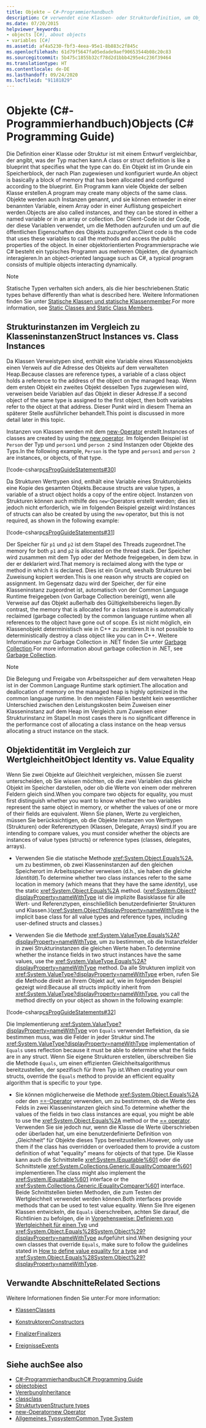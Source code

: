 ```yaml
---
title: Objekte – C#-Programmierhandbuch
description: C# verwendet eine Klassen- oder Strukturdefinition, um Objekttypen zu definieren. In einer objektorientierten Programmiersprache wie C# besteht ein Programm aus Objekten, die dynamisch interagieren.
ms.date: 07/20/2015
helpviewer_keywords:
- objects [C#], about objects
- variables [C#]
ms.assetid: af4a5230-fbf3-4eea-95e1-8b883c2f845c
ms.openlocfilehash: 61d79f5647fa05edade9aef90653544b08c20c83
ms.sourcegitcommit: 5b475c1855b32cf78d2d1bbb4295e4c236f39464
ms.translationtype: HT
ms.contentlocale: de-DE
ms.lasthandoff: 09/24/2020
ms.locfileid: "91181829"
---
```

# <a name="objects-c-programming-guide"></a><span data-ttu-id="b2c0a-104">Objekte (C#-Programmierhandbuch)</span><span class="sxs-lookup"><span data-stu-id="b2c0a-104">Objects (C# Programming Guide)</span></span>

<span data-ttu-id="b2c0a-105">Die Definition einer Klasse oder Struktur ist mit einem Entwurf vergleichbar, der angibt, was der Typ machen kann.</span><span class="sxs-lookup"><span data-stu-id="b2c0a-105">A class or struct definition is like a blueprint that specifies what the type can do.</span></span> <span data-ttu-id="b2c0a-106">Ein Objekt ist im Grunde ein Speicherblock, der nach Plan zugewiesen und konfiguriert wurde.</span><span class="sxs-lookup"><span data-stu-id="b2c0a-106">An object is basically a block of memory that has been allocated and configured according to the blueprint.</span></span> <span data-ttu-id="b2c0a-107">Ein Programm kann viele Objekte der selben Klasse erstellen.</span><span class="sxs-lookup"><span data-stu-id="b2c0a-107">A program may create many objects of the same class.</span></span> <span data-ttu-id="b2c0a-108">Objekte werden auch Instanzen genannt, und sie können entweder in einer benannten Variable, einem Array oder in einer Auflistung gespeichert werden.</span><span class="sxs-lookup"><span data-stu-id="b2c0a-108">Objects are also called instances, and they can be stored in either a named variable or in an array or collection.</span></span> <span data-ttu-id="b2c0a-109">Der Client-Code ist der Code, der diese Variablen verwendet, um die Methoden aufzurufen und um auf die öffentlichen Eigenschaften des Objekts zuzugreifen.</span><span class="sxs-lookup"><span data-stu-id="b2c0a-109">Client code is the code that uses these variables to call the methods and access the public properties of the object.</span></span> <span data-ttu-id="b2c0a-110">In einer objektorientierten Programmiersprache wie C# besteht ein typisches Programm aus mehreren Objekten, die dynamisch interagieren.</span><span class="sxs-lookup"><span data-stu-id="b2c0a-110">In an object-oriented language such as C#, a typical program consists of multiple objects interacting dynamically.</span></span>  
  
> [!NOTE]
> <span data-ttu-id="b2c0a-111">Statische Typen verhalten sich anders, als die hier beschriebenen.</span><span class="sxs-lookup"><span data-stu-id="b2c0a-111">Static types behave differently than what is described here.</span></span> <span data-ttu-id="b2c0a-112">Weitere Informationen finden Sie unter [Statische Klassen und statische Klassenmember](./static-classes-and-static-class-members.md).</span><span class="sxs-lookup"><span data-stu-id="b2c0a-112">For more information, see [Static Classes and Static Class Members](./static-classes-and-static-class-members.md).</span></span>
  
## <a name="struct-instances-vs-class-instances"></a><span data-ttu-id="b2c0a-113">Strukturinstanzen im Vergleich zu Klasseninstanzen</span><span class="sxs-lookup"><span data-stu-id="b2c0a-113">Struct Instances vs. Class Instances</span></span>  

 <span data-ttu-id="b2c0a-114">Da Klassen Verweistypen sind, enthält eine Variable eines Klassenobjekts einen Verweis auf die Adresse des Objekts auf dem verwalteten Heap.</span><span class="sxs-lookup"><span data-stu-id="b2c0a-114">Because classes are reference types, a variable of a class object holds a reference to the address of the object on the managed heap.</span></span> <span data-ttu-id="b2c0a-115">Wenn dem ersten Objekt ein zweites Objekt desselben Typs zugewiesen wird, verweisen beide Variablen auf das Objekt in dieser Adresse.</span><span class="sxs-lookup"><span data-stu-id="b2c0a-115">If a second object of the same type is assigned to the first object, then both variables refer to the object at that address.</span></span> <span data-ttu-id="b2c0a-116">Dieser Punkt wird in diesem Thema an späterer Stelle ausführlicher behandelt.</span><span class="sxs-lookup"><span data-stu-id="b2c0a-116">This point is discussed in more detail later in this topic.</span></span>  
  
 <span data-ttu-id="b2c0a-117">Instanzen von Klassen werden mit dem [new-Operator](../../language-reference/operators/new-operator.md) erstellt.</span><span class="sxs-lookup"><span data-stu-id="b2c0a-117">Instances of classes are created by using the [new operator](../../language-reference/operators/new-operator.md).</span></span> <span data-ttu-id="b2c0a-118">Im folgenden Beispiel ist `Person` der Typ und `person1` und `person 2` sind Instanzen oder Objekte des Typs.</span><span class="sxs-lookup"><span data-stu-id="b2c0a-118">In the following example, `Person` is the type and `person1` and `person 2` are instances, or objects, of that type.</span></span>  
  
 [!code-csharp[csProgGuideStatements#30](~/samples/snippets/csharp/VS_Snippets_VBCSharp/csProgGuideStatements/CS/Statements.cs#30)]  
  
 <span data-ttu-id="b2c0a-119">Da Strukturen Werttypen sind, enthält eine Variable eines Strukturobjekts eine Kopie des gesamten Objekts.</span><span class="sxs-lookup"><span data-stu-id="b2c0a-119">Because structs are value types, a variable of a struct object holds a copy of the entire object.</span></span> <span data-ttu-id="b2c0a-120">Instanzen von Strukturen können auch mithilfe des `new`-Operators erstellt werden; dies ist jedoch nicht erforderlich, wie im folgenden Beispiel gezeigt wird:</span><span class="sxs-lookup"><span data-stu-id="b2c0a-120">Instances of structs can also be created by using the `new` operator, but this is not required, as shown in the following example:</span></span>  
  
 [!code-csharp[csProgGuideStatements#31](~/samples/snippets/csharp/VS_Snippets_VBCSharp/csProgGuideStatements/CS/Statements.cs#31)]  
  
 <span data-ttu-id="b2c0a-121">Der Speicher für `p1` und `p2` ist dem Stapel des Threads zugeordnet.</span><span class="sxs-lookup"><span data-stu-id="b2c0a-121">The memory for both `p1` and `p2` is allocated on the thread stack.</span></span> <span data-ttu-id="b2c0a-122">Der Speicher wird zusammen mit dem Typ oder der Methode freigegeben, in dem bzw. in der er deklariert wird.</span><span class="sxs-lookup"><span data-stu-id="b2c0a-122">That memory is reclaimed along with the type or method in which it is declared.</span></span> <span data-ttu-id="b2c0a-123">Dies ist ein Grund, weshalb Strukturen bei Zuweisung kopiert werden.</span><span class="sxs-lookup"><span data-stu-id="b2c0a-123">This is one reason why structs are copied on assignment.</span></span> <span data-ttu-id="b2c0a-124">Im Gegensatz dazu wird der Speicher, der für eine Klasseninstanz zugeordnet ist, automatisch von der Common Language Runtime freigegeben (von Garbage Collection bereinigt), wenn alle Verweise auf das Objekt außerhalb des Gültigkeitsbereichs liegen.</span><span class="sxs-lookup"><span data-stu-id="b2c0a-124">By contrast, the memory that is allocated for a class instance is automatically reclaimed (garbage collected) by the common language runtime when all references to the object have gone out of scope.</span></span> <span data-ttu-id="b2c0a-125">Es ist nicht möglich, ein Klassenobjekt deterministisch wie in C++ zu zerstören.</span><span class="sxs-lookup"><span data-stu-id="b2c0a-125">It is not possible to deterministically destroy a class object like you can in C++.</span></span> <span data-ttu-id="b2c0a-126">Weitere Informationen zur Garbage Collection in .NET finden Sie unter [Garbage Collection](../../../standard/garbage-collection/index.md).</span><span class="sxs-lookup"><span data-stu-id="b2c0a-126">For more information about garbage collection in .NET, see [Garbage Collection](../../../standard/garbage-collection/index.md).</span></span>  
  
> [!NOTE]
> <span data-ttu-id="b2c0a-127">Die Belegung und Freigabe von Arbeitsspeicher auf dem verwalteten Heap ist in der Common Language Runtime stark optimiert.</span><span class="sxs-lookup"><span data-stu-id="b2c0a-127">The allocation and deallocation of memory on the managed heap is highly optimized in the common language runtime.</span></span> <span data-ttu-id="b2c0a-128">In den meisten Fällen besteht kein wesentlicher Unterschied zwischen den Leistungskosten beim Zuweisen einer Klasseninstanz auf dem Heap im Vergleich zum Zuweisen einer Strukturinstanz im Stapel.</span><span class="sxs-lookup"><span data-stu-id="b2c0a-128">In most cases there is no significant difference in the performance cost of allocating a class instance on the heap versus allocating a struct instance on the stack.</span></span>
  
## <a name="object-identity-vs-value-equality"></a><span data-ttu-id="b2c0a-129">Objektidentität im Vergleich zur Wertgleichheit</span><span class="sxs-lookup"><span data-stu-id="b2c0a-129">Object Identity vs. Value Equality</span></span>  

 <span data-ttu-id="b2c0a-130">Wenn Sie zwei Objekte auf Gleichheit vergleichen, müssen Sie zuerst unterscheiden, ob Sie wissen möchten, ob die zwei Variablen das gleiche Objekt im Speicher darstellen, oder ob die Werte von einem oder mehreren Feldern gleich sind.</span><span class="sxs-lookup"><span data-stu-id="b2c0a-130">When you compare two objects for equality, you must first distinguish whether you want to know whether the two variables represent the same object in memory, or whether the values of one or more of their fields are equivalent.</span></span> <span data-ttu-id="b2c0a-131">Wenn Sie planen, Werte zu vergleichen, müssen Sie berücksichtigen, ob die Objekte Instanzen von Werttypen (Strukturen) oder Referenztypen (Klassen, Delegate, Arrays) sind.</span><span class="sxs-lookup"><span data-stu-id="b2c0a-131">If you are intending to compare values, you must consider whether the objects are instances of value types (structs) or reference types (classes, delegates, arrays).</span></span>  
  
- <span data-ttu-id="b2c0a-132">Verwenden Sie die statische Methode <xref:System.Object.Equals%2A>, um zu bestimmen, ob zwei Klasseninstanzen auf den gleichen Speicherort im Arbeitsspeicher verweisen (d.h., sie haben die gleiche *Identität*).</span><span class="sxs-lookup"><span data-stu-id="b2c0a-132">To determine whether two class instances refer to the same location in memory (which means that they have the same *identity*), use the static <xref:System.Object.Equals%2A> method.</span></span> <span data-ttu-id="b2c0a-133">(<xref:System.Object?displayProperty=nameWithType> ist die implizite Basisklasse für alle Wert- und Referenztypen, einschließlich benutzerdefinierter Strukturen und Klassen.)</span><span class="sxs-lookup"><span data-stu-id="b2c0a-133">(<xref:System.Object?displayProperty=nameWithType> is the implicit base class for all value types and reference types, including user-defined structs and classes.)</span></span>  
  
- <span data-ttu-id="b2c0a-134">Verwenden Sie die Methode <xref:System.ValueType.Equals%2A?displayProperty=nameWithType>, um zu bestimmen, ob die Instanzfelder in zwei Strukturinstanzen die gleichen Werte haben.</span><span class="sxs-lookup"><span data-stu-id="b2c0a-134">To determine whether the instance fields in two struct instances have the same values, use the <xref:System.ValueType.Equals%2A?displayProperty=nameWithType> method.</span></span> <span data-ttu-id="b2c0a-135">Da alle Strukturen implizit von <xref:System.ValueType?displayProperty=nameWithType> erben, rufen Sie die Methode direkt an Ihrem Objekt auf, wie im folgenden Beispiel gezeigt wird:</span><span class="sxs-lookup"><span data-stu-id="b2c0a-135">Because all structs implicitly inherit from <xref:System.ValueType?displayProperty=nameWithType>, you call the method directly on your object as shown in the following example:</span></span>  
  
 [!code-csharp[csProgGuideStatements#32](~/samples/snippets/csharp/VS_Snippets_VBCSharp/csProgGuideStatements/CS/Statements.cs#32)]  
  
 <span data-ttu-id="b2c0a-136">Die Implementierung <xref:System.ValueType?displayProperty=nameWithType> von `Equals` verwendet Reflektion, da sie bestimmen muss, was die Felder in jeder Struktur sind.</span><span class="sxs-lookup"><span data-stu-id="b2c0a-136">The <xref:System.ValueType?displayProperty=nameWithType> implementation of `Equals` uses reflection because it must be able to determine what the fields are in any struct.</span></span> <span data-ttu-id="b2c0a-137">Wenn Sie eigene Strukturen erstellen, überschreiben Sie die Methode `Equals`, um einen effizienten Gleichheitsalgorithmus bereitzustellen, der spezifisch für Ihren Typ ist.</span><span class="sxs-lookup"><span data-stu-id="b2c0a-137">When creating your own structs, override the `Equals` method to provide an efficient equality algorithm that is specific to your type.</span></span>  
  
- <span data-ttu-id="b2c0a-138">Sie können möglicherweise die Methode <xref:System.Object.Equals%2A> oder den [==-Operator](../../language-reference/operators/equality-operators.md#equality-operator-) verwenden, um zu bestimmen, ob die Werte des Felds in zwei Klasseninstanzen gleich sind.</span><span class="sxs-lookup"><span data-stu-id="b2c0a-138">To determine whether the values of the fields in two class instances are equal, you might be able to use the <xref:System.Object.Equals%2A> method or the [== operator](../../language-reference/operators/equality-operators.md#equality-operator-).</span></span> <span data-ttu-id="b2c0a-139">Verwenden Sie sie jedoch nur, wenn die Klasse die Werte überschrieben oder überladen hat, um eine benutzerdefinierte Definition von „Gleichheit“ für Objekte dieses Typs bereitzustellen.</span><span class="sxs-lookup"><span data-stu-id="b2c0a-139">However, only use them if the class has overridden or overloaded them to provide a custom definition of what "equality" means for objects of that type.</span></span> <span data-ttu-id="b2c0a-140">Die Klasse kann auch die Schnittstelle <xref:System.IEquatable%601> oder die Schnittstelle <xref:System.Collections.Generic.IEqualityComparer%601> implementieren.</span><span class="sxs-lookup"><span data-stu-id="b2c0a-140">The class might also implement the <xref:System.IEquatable%601> interface or the <xref:System.Collections.Generic.IEqualityComparer%601> interface.</span></span> <span data-ttu-id="b2c0a-141">Beide Schnittstellen bieten Methoden, die zum Testen der Wertgleichheit verwendet werden können.</span><span class="sxs-lookup"><span data-stu-id="b2c0a-141">Both interfaces provide methods that can be used to test value equality.</span></span> <span data-ttu-id="b2c0a-142">Wenn Sie Ihre eigenen Klassen entwickeln, die `Equals` überschreiben, achten Sie darauf, die Richtlinien zu befolgen, die in [Vorgehensweise: Definieren von Wertgleichheit für einen Typ](../statements-expressions-operators/how-to-define-value-equality-for-a-type.md) und <xref:System.Object.Equals%28System.Object%29?displayProperty=nameWithType> aufgeführt sind.</span><span class="sxs-lookup"><span data-stu-id="b2c0a-142">When designing your own classes that override `Equals`, make sure to follow the guidelines stated in [How to define value equality for a type](../statements-expressions-operators/how-to-define-value-equality-for-a-type.md) and <xref:System.Object.Equals%28System.Object%29?displayProperty=nameWithType>.</span></span>
  
## <a name="related-sections"></a><span data-ttu-id="b2c0a-143">Verwandte Abschnitte</span><span class="sxs-lookup"><span data-stu-id="b2c0a-143">Related Sections</span></span>  

 <span data-ttu-id="b2c0a-144">Weitere Informationen finden Sie unter:</span><span class="sxs-lookup"><span data-stu-id="b2c0a-144">For more information:</span></span>  
  
- [<span data-ttu-id="b2c0a-145">Klassen</span><span class="sxs-lookup"><span data-stu-id="b2c0a-145">Classes</span></span>](./classes.md)  
  
- [<span data-ttu-id="b2c0a-146">Konstruktoren</span><span class="sxs-lookup"><span data-stu-id="b2c0a-146">Constructors</span></span>](./constructors.md)  
  
- [<span data-ttu-id="b2c0a-147">Finalizer</span><span class="sxs-lookup"><span data-stu-id="b2c0a-147">Finalizers</span></span>](./destructors.md)  
  
- [<span data-ttu-id="b2c0a-148">Ereignisse</span><span class="sxs-lookup"><span data-stu-id="b2c0a-148">Events</span></span>](../events/index.md)  
  
## <a name="see-also"></a><span data-ttu-id="b2c0a-149">Siehe auch</span><span class="sxs-lookup"><span data-stu-id="b2c0a-149">See also</span></span>

- [<span data-ttu-id="b2c0a-150">C#-Programmierhandbuch</span><span class="sxs-lookup"><span data-stu-id="b2c0a-150">C# Programming Guide</span></span>](../index.md)
- [<span data-ttu-id="b2c0a-151">object</span><span class="sxs-lookup"><span data-stu-id="b2c0a-151">object</span></span>](../../language-reference/builtin-types/reference-types.md)
- [<span data-ttu-id="b2c0a-152">Vererbung</span><span class="sxs-lookup"><span data-stu-id="b2c0a-152">Inheritance</span></span>](./inheritance.md)
- [<span data-ttu-id="b2c0a-153">class</span><span class="sxs-lookup"><span data-stu-id="b2c0a-153">class</span></span>](../../language-reference/keywords/class.md)
- [<span data-ttu-id="b2c0a-154">Strukturtypen</span><span class="sxs-lookup"><span data-stu-id="b2c0a-154">Structure types</span></span>](../../language-reference/builtin-types/struct.md)
- [<span data-ttu-id="b2c0a-155">new-Operator</span><span class="sxs-lookup"><span data-stu-id="b2c0a-155">new Operator</span></span>](../../language-reference/operators/new-operator.md)
- [<span data-ttu-id="b2c0a-156">Allgemeines Typsystem</span><span class="sxs-lookup"><span data-stu-id="b2c0a-156">Common Type System</span></span>](../../../standard/base-types/common-type-system.md)

